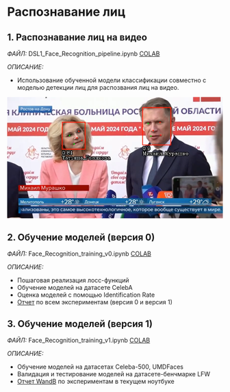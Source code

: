 # Распознавание лиц

## 1. Распознавание лиц на видео
*ФАЙЛ:* DSL1_Face_Recognition_pipeline.ipynb [COLAB](https://colab.research.google.com/drive/1hxynAvhGqUOhWPK-spmoQzSp1V__y1Vj?usp=drive_link)

*ОПИСАНИЕ:*
* Использование обученной модели классификации совместно с моделью детекции лиц для распозвания лиц на видео.

[<img src="https://github.com/tony-pitchblack/face-recognition/blob/main/multiple_face_recognition.png" alt="Image description" width="600"/>]()


## 2. Обучение моделей (версия 0)
*ФАЙЛ:* Face_Recognition_training_v0.ipynb [COLAB](https://colab.research.google.com/drive/1RSbAgJmlG2P1ks9Sl2trM5HUcEyhEtWf?usp=sharing)

*ОПИСАНИЕ:*
* Пошаговая реализация лосс-функций
* Обучение моделей на датасете CelebA
* Оценка моделей с помощью Identification Rate
* [Отчет](https://colab.research.google.com/drive/1RSbAgJmlG2P1ks9Sl2trM5HUcEyhEtWf#scrollTo=zG5AEcLNQabm) по всем экспериментам (версия 0 и версия 1)

## 3. Обучение моделей (версия 1)
*ФАЙЛ:* Face_Recognition_training_v1.ipynb [COLAB](https://colab.research.google.com/drive/1m6RkDXnwaVahdN29shyD8-LjOIBkuN7H?usp=drive_link)

*ОПИСАНИЕ:* 
* Обучение моделей на датасетах Celeba-500, UMDFaces
* Валидация и тестирование моделей на датасете-бенчмарке LFW
* [Отчет WandB](https://api.wandb.ai/links/overfit1010/1qfokba8) по экспериментам в текущем ноутбуке

